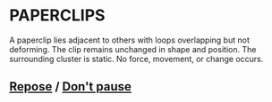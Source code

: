 # PAPERCLIPS

A paperclip lies adjacent to others with loops overlapping but not deforming. The clip remains unchanged in shape and position. The surrounding cluster is static. No force, movement, or change occurs.

## [Repose](page-321e137e51b23b81) / [Don't pause](page-ebd48f09c5b48e44)
